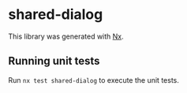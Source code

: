 # shared-dialog

This library was generated with [Nx](https://nx.dev).

## Running unit tests

Run `nx test shared-dialog` to execute the unit tests.
